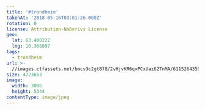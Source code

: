 ```yaml
---
title: '#trondheim'
takenAt: '2018-05-16T03:01:26.000Z'
rotation: 0
license: Attribution-NoDerivs License
geo:
  lat: 63.400222
  lng: 10.368897
tags:
  - trondheim
url: >-
  //images.ctfassets.net/bncv3c2gt878/2vHjvKR6qxPCxUaz62TnMA/611526435981cbfe4a0b3fd846775306/trondheim_42176020471_o
size: 4723653
image:
  width: 3006
  height: 5344
contentType: image/jpeg
---
```


